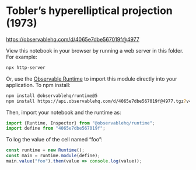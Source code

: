 # Tobler’s hyperelliptical projection (1973)

https://observablehq.com/d/4065e7dbe567019f@4977

View this notebook in your browser by running a web server in this folder. For
example:

~~~sh
npx http-server
~~~

Or, use the [Observable Runtime](https://github.com/observablehq/runtime) to
import this module directly into your application. To npm install:

~~~sh
npm install @observablehq/runtime@5
npm install https://api.observablehq.com/d/4065e7dbe567019f@4977.tgz?v=3
~~~

Then, import your notebook and the runtime as:

~~~js
import {Runtime, Inspector} from "@observablehq/runtime";
import define from "4065e7dbe567019f";
~~~

To log the value of the cell named “foo”:

~~~js
const runtime = new Runtime();
const main = runtime.module(define);
main.value("foo").then(value => console.log(value));
~~~
